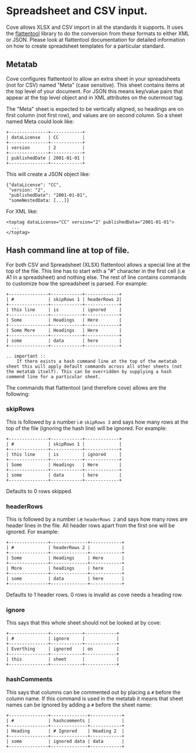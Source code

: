 # Spreadsheet and CSV input.

Cove allows XLSX and CSV import in all the standards it supports.  It uses the [flattentool](http://flatten-tool.readthedocs.io) library to do the conversion from these formats to either XML or JSON.  Please look at flattentool documentation for detailed information on how to create spreadsheet templates for a particular standard.

## Metatab

Cove configures flattentool to allow an extra sheet in your spreadsheets (not for CSV) named "Meta" (case sensitive). This sheet contains items at the top level of your document. For JSON this means key/value pairs that appear at the top level object and in XML attributes on the outermost tag. 

The "Meta" sheet is expected to be vertically aligned, so headings are on first column (not first row), and values are on second column. So a sheet named Meta could look like:

```eval_rst
+---------------+------------+
| dataLicense   | CC         |
+---------------+------------+
| version       | 2          |
+---------------+------------+
| publishedDate | 2001-01-01 |
+---------------+------------+
```

This will create a JSON object like:

```
{"dataLicense": "CC",
 "version: "2",
 "publishedDate": "2001-01-01",
 "someNestedData: [...]}
```

For XML like:

```
<toptag dataLicense="CC" version="2" publishedData="2001-01-01">
  ...
</toptag>
```


## Hash command line at top of file.

For both CSV and Spreadsheet (XLSX) flattentool allows a special line at the top of the file. This line has to start with a "#" character in the first cell (i.e A1 in a spreadsheet) and nothing else. The rest of line contains commands to customize how the spreadsheet is parsed. For example:

```eval_rst
+---------------+------------+-------------+
| #             | skipRows 1 | headerRows 2|
+---------------+------------+-------------+
| this line     | is         | ignored     |
+---------------+------------+-------------+
| Some          | Headings   | Here        |
+---------------+------------+-------------+
| Some More     | Headings   | Here        |
+---------------+------------+-------------+
| some          | data       | here        |
+---------------+------------+-------------+
```

```eval_rst
.. important ::
    If there exists a hash command line at the top of the metatab sheet this will apply default commands across all other sheets (not the metatab itself). This can be overridden by supplying a hash commend line for a particular sheet.
```

The commands that flattentool (and therefore cove) allows are the following:

### skipRows

This is followed by a number i.e ```skipRows 3``` and says how many rows at the top of the file (ignoring the hash line) will be ignored. For example:

```eval_rst
+---------------+------------+-------------+
| #             | skipRows 1 |             |
+---------------+------------+-------------+
| this line     | is         | ignored     |
+---------------+------------+-------------+
| Some          | Headings   | Here        |
+---------------+------------+-------------+
| some          | data       | here        |
+---------------+------------+-------------+
```

Defaults to 0 rows skipped.

### headerRows

This is followed by a number i.e ```headerRows 2``` and says how many rows are header lines in the file. All header rows apart from the first one will be ignored. For example:

```eval_rst
+---------------+--------------+------------+
| #             | headerRows 2 |            |
+---------------+--------------+------------+
| Some          | Headings     | Here       |
+---------------+--------------+------------+
| More          | headings     | here       |
+---------------+--------------+------------+
| some          | data         | here       |
+---------------+--------------+------------+
```

Defaults to 1 header rows. 0 rows is invalid as cove needs a heading row.


### ignore

This says that this whole sheet should not be looked at by cove:

```eval_rst
+---------------+------------+------------+
| #             | ignore     |            |
+---------------+------------+------------+
| Everthing     | ignored    | on         |
+---------------+------------+------------+
| this          | sheet      |            |
+---------------+------------+------------+
```

### hashComments

This says that columns can be commented out by placing a ```#``` before the column name.  If this command is used in the metatab it means that sheet names can be ignored by adding a ```#``` before the sheet name:

```eval_rst
+---------------+--------------+------------+
| #             | hashcomments |            |
+---------------+--------------+------------+
| Heading       | # Ignored    | Heading 2  |
+---------------+--------------+------------+
| some          | ignored data | data       |
+---------------+--------------+------------+
```




